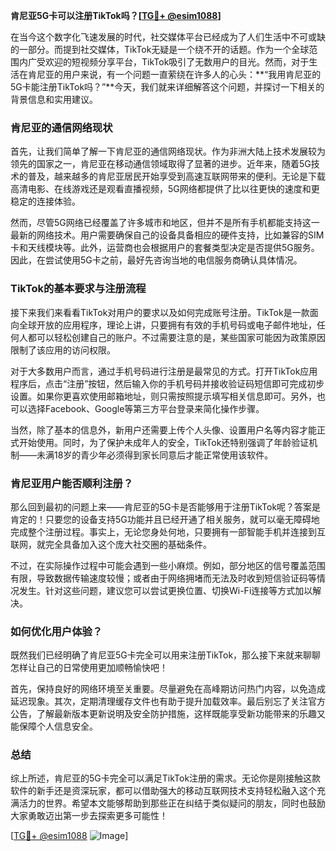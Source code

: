 **肯尼亚5G卡可以注册TikTok吗？[[TG💪+ @esim1088](https://t.me/s/esim1088)]**

在当今这个数字化飞速发展的时代，社交媒体平台已经成为了人们生活中不可或缺的一部分。而提到社交媒体，TikTok无疑是一个绕不开的话题。作为一个全球范围内广受欢迎的短视频分享平台，TikTok吸引了无数用户的目光。然而，对于生活在肯尼亚的用户来说，有一个问题一直萦绕在许多人的心头：**“我用肯尼亚的5G卡能注册TikTok吗？”**今天，我们就来详细解答这个问题，并探讨一下相关的背景信息和实用建议。

### 肯尼亚的通信网络现状

首先，让我们简单了解一下肯尼亚的通信网络现状。作为非洲大陆上技术发展较为领先的国家之一，肯尼亚在移动通信领域取得了显著的进步。近年来，随着5G技术的普及，越来越多的肯尼亚居民开始享受到高速互联网带来的便利。无论是下载高清电影、在线游戏还是观看直播视频，5G网络都提供了比以往更快的速度和更稳定的连接体验。

然而，尽管5G网络已经覆盖了许多城市和地区，但并不是所有手机都能支持这一最新的网络技术。用户需要确保自己的设备具备相应的硬件支持，比如兼容的SIM卡和天线模块等。此外，运营商也会根据用户的套餐类型决定是否提供5G服务。因此，在尝试使用5G卡之前，最好先咨询当地的电信服务商确认具体情况。

### TikTok的基本要求与注册流程

接下来我们来看看TikTok对用户的要求以及如何完成账号注册。TikTok是一款面向全球开放的应用程序，理论上讲，只要拥有有效的手机号码或电子邮件地址，任何人都可以轻松创建自己的账户。不过需要注意的是，某些国家可能因为政策原因限制了该应用的访问权限。

对于大多数用户而言，通过手机号码进行注册是最常见的方式。打开TikTok应用程序后，点击“注册”按钮，然后输入你的手机号码并接收验证码短信即可完成初步设置。如果你更喜欢使用邮箱地址，则只需按照提示填写相关信息即可。另外，也可以选择Facebook、Google等第三方平台登录来简化操作步骤。

当然，除了基本的信息外，新用户还需要上传个人头像、设置用户名等内容才能正式开始使用。同时，为了保护未成年人的安全，TikTok还特别强调了年龄验证机制——未满18岁的青少年必须得到家长同意后才能正常使用该软件。

### 肯尼亚用户能否顺利注册？

那么回到最初的问题上来——肯尼亚的5G卡是否能够用于注册TikTok呢？答案是肯定的！只要您的设备支持5G功能并且已经开通了相关服务，就可以毫无障碍地完成整个注册过程。事实上，无论您身处何地，只要拥有一部智能手机并连接到互联网，就完全具备加入这个庞大社交圈的基础条件。

不过，在实际操作过程中可能会遇到一些小麻烦。例如，部分地区的信号覆盖范围有限，导致数据传输速度较慢；或者由于网络拥堵而无法及时收到短信验证码等情况发生。针对这些问题，建议您可以尝试更换位置、切换Wi-Fi连接等方式加以解决。

### 如何优化用户体验？

既然我们已经明确了肯尼亚5G卡完全可以用来注册TikTok，那么接下来就来聊聊怎样让自己的日常使用更加顺畅愉快吧！

首先，保持良好的网络环境至关重要。尽量避免在高峰期访问热门内容，以免造成延迟现象。其次，定期清理缓存文件也有助于提升加载效率。最后别忘了关注官方公告，了解最新版本更新说明及安全防护措施，这样既能享受新功能带来的乐趣又能保障个人信息安全。

### 总结

综上所述，肯尼亚的5G卡完全可以满足TikTok注册的需求。无论你是刚接触这款软件的新手还是资深玩家，都可以借助强大的移动互联网技术支持轻松融入这个充满活力的世界。希望本文能够帮助到那些正在纠结于类似疑问的朋友，同时也鼓励大家勇敢迈出第一步去探索更多可能性！

[[TG💪+ @esim1088](https://t.me/s/esim1088) ![Image](https://i.postimg.cc/4NQfJmqS/Snipaste-2025-05-13-00-14-12.png)]